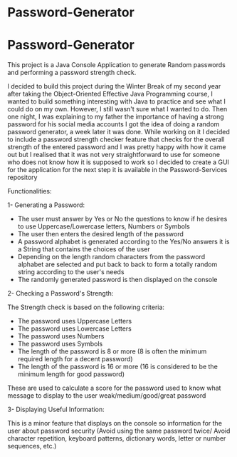 # Password-Generator
# Password-Generator
This project is a Java Console Application to generate Random passwords and performing a password strength check.

I decided to build this project during the Winter Break of my second year after taking the Object-Oriented Effective Java Programming course, I wanted to build something interesting with Java to practice and see what I could do on my own. However, I still wasn't sure what I wanted to do. Then one night, I was explaining to my father the importance of having a strong password for his social media accounts I got the idea of doing a random password generator, a week later it was done. While working on it I decided to include a password strength checker feature that checks for the overall strength of the entered password and I was pretty happy with how it came out but I realised that it was not very straightforward to use for someone who does not know how it is supposed to work so I decided to create a GUI for the application for the next step it is available in the Password-Services repository

Functionalities:

1- Generating a Password:
* The user must answer by Yes or No the questions to know if he desires to use Uppercase/Lowercase letters, Numbers or Symbols 
* The user then enters the desired length of the password
* A password alphabet is generated according to the Yes/No answers it is a String that contains the choices of the user
* Depending on the length random characters from the password alphabet are selected and put back to back to form a totally random string according to the user's needs
* The randomly generated password is then displayed on the console

2- Checking a Password's Strength:

The Strength check is based on the following criteria:
* The password uses Uppercase Letters
* The password uses Lowercase Letters
* The password uses Numbers
* The password uses Symbols
* The length of the password is 8 or more (8 is often the minimum required length for a decent password)
* The length of the password is 16 or more (16 is considered to be the minimum length for good password)

These are used to calculate a score for the password used to know what message to display to the user weak/medium/good/great password

3- Displaying Useful Information:

This is a minor feature that displays on the console so information for the user about password security (Avoid using the same password twice/ Avoid character repetition, keyboard patterns, dictionary words, letter or number sequences, etc.)
